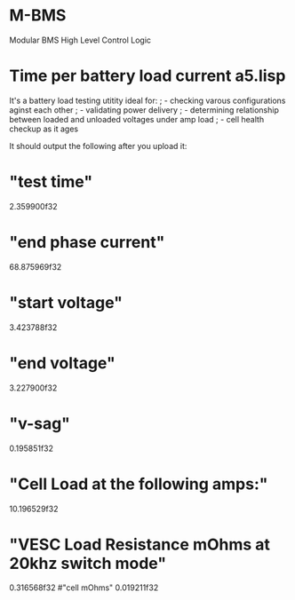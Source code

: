 # M-BMS
Modular BMS High Level Control Logic

# Time per battery load current a5.lisp
It's a battery load testing utitity ideal for:
;  - checking varous configurations aginst each other
;  - validating power delivery
;  - determining relationship between loaded and unloaded voltages under amp load
;  - cell health checkup as it ages

It should output the following after you upload it:
# "test time"
2.359900f32
# "end phase current"
68.875969f32
# "start voltage"
3.423788f32
# "end voltage"
3.227900f32
# "v-sag"
0.195851f32
# "Cell Load at the following amps:"
10.196529f32
# "VESC Load Resistance mOhms at 20khz switch mode"
0.316568f32
#"cell mOhms"
0.019211f32
